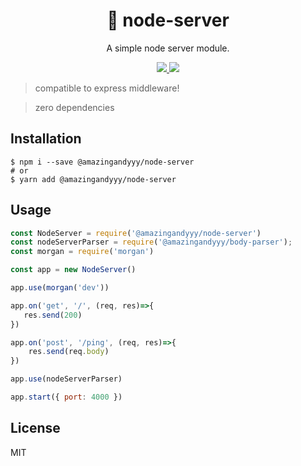 <h1 align="center">
📡 node-server
</h1>
<p align="center">
A simple node server module.
</p>

<p align="center">
   <a href="https://github.com/amazingandyyy/node-server/blob/master/LICENSE">
      <img src="https://img.shields.io/badge/License-MIT-green.svg" />
   </a>
   <a href="https://circleci.com/gh/amazingandyyy/node-server">
      <img src="https://circleci.com/gh/amazingandyyy/node-server.svg?style=svg" />
   </a>
</p>

> compatible to express middleware!

> zero dependencies

## Installation
```shell
$ npm i --save @amazingandyyy/node-server
# or
$ yarn add @amazingandyyy/node-server
```

## Usage

```javascript
const NodeServer = require('@amazingandyyy/node-server')
const nodeServerParser = require('@amazingandyyy/body-parser');
const morgan = require('morgan')

const app = new NodeServer()

app.use(morgan('dev'))

app.on('get', '/', (req, res)=>{
   res.send(200)
})

app.on('post', '/ping', (req, res)=>{
    res.send(req.body)
})

app.use(nodeServerParser)

app.start({ port: 4000 })

```

## License

MIT
